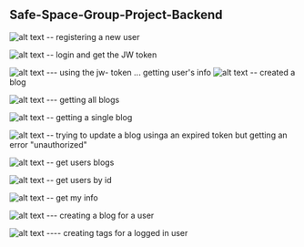 ## Safe-Space-Group-Project-Backend

![alt text](image.png) -- registering a new user

![alt text](image-1.png) -- login and get the JW token

![alt text](image-2.png) --- using the jw- token ... getting user's info 
![alt text](image-3.png) -- created a blog 

![alt text](image-4.png) --- getting all blogs 


![alt text](image-5.png) -- getting a single blog

![alt text](image-6.png) -- trying to update a blog usinga an expired token but getting an error "unauthorized"

![alt text](image-7.png) -- get users blogs

![alt text](image-8.png) -- get users by id

![alt text](image-9.png) -- get my info 

![alt text](image-10.png) --- creating a blog for  a user 

![alt text](image-11.png) ---- creating tags for a logged in user





